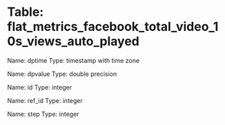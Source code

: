 Table: flat_metrics_facebook_total_video_10s_views_auto_played
==============================================================

Name: dptime
Type: timestamp with time zone

Name: dpvalue
Type: double precision

Name: id
Type: integer

Name: ref_id
Type: integer

Name: step
Type: integer

